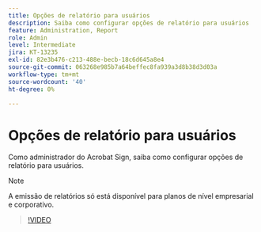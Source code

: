 ```yaml
---
title: Opções de relatório para usuários
description: Saiba como configurar opções de relatório para usuários
feature: Administration, Report
role: Admin
level: Intermediate
jira: KT-13235
exl-id: 82e3b476-c213-488e-becb-18c6d645a8e4
source-git-commit: 063268e985b7a64beffec8fa939a3d8b38d3d03a
workflow-type: tm+mt
source-wordcount: '40'
ht-degree: 0%

---
```


# Opções de relatório para usuários

Como administrador do Acrobat Sign, saiba como configurar opções de relatório para usuários.

>[!NOTE]
>
>A emissão de relatórios só está disponível para planos de nível empresarial e corporativo.

>[!VIDEO](https://video.tv.adobe.com/v/3419303?quality=12&learn=on&hidetitle=true)
